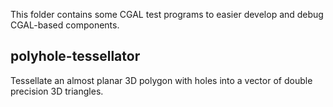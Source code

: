 This folder contains some CGAL test programs to easier develop and debug CGAL-based components.

## polyhole-tessellator

Tessellate an almost planar 3D polygon with holes into a vector of double precision 3D triangles.

